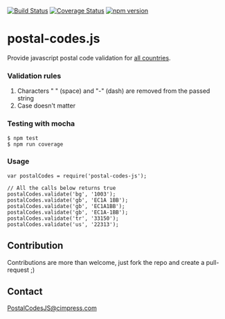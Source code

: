[![Build Status](https://travis-ci.org/Cimpress-MCP/postal-codes-js.svg?branch=master)](https://travis-ci.org/Cimpress-MCP/postal-codes-js)
[![Coverage Status](https://coveralls.io/repos/github/Cimpress-MCP/postal-codes-js/badge.svg?branch=master)](https://coveralls.io/github/Cimpress-MCP/postal-codes-js?branch=master)
[![npm version](https://badge.fury.io/js/postal-codes-js.svg)](https://badge.fury.io/js/postal-codes-js)

# postal-codes.js
Provide javascript postal code validation for [all  countries](https://en.wikipedia.org/wiki/List_of_postal_codes).


### Validation rules
1. Characters " " (space) and "-" (dash) are removed from the passed string
2. Case doesn't matter

### Testing with mocha
    $ npm test
    $ npm run coverage

### Usage
```
var postalCodes = require('postal-codes-js');

// All the calls below returns true
postalCodes.validate('bg', '1003');
postalCodes.validate('gb', 'EC1A 1BB');
postalCodes.validate('gb', 'EC1A1BB');
postalCodes.validate('gb', 'EC1A-1BB');
postalCodes.validate('tr', '33150');
postalCodes.validate('us', '22313');
```

## Contribution
Contributions are more than welcome, just fork the repo and create a pull-request ;)

## Contact
PostalCodesJS@cimpress.com
